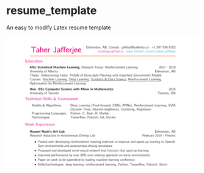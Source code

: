# resume_template
An easy to modify Latex resume template

![TEst](https://github.com/atlashugs/resume_template/blob/master/sample_output.jpg)
